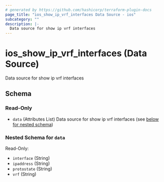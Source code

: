 ```yaml
---
# generated by https://github.com/hashicorp/terraform-plugin-docs
page_title: "ios_show_ip_vrf_interfaces Data Source - ios"
subcategory: ""
description: |-
  Data source for show ip vrf interfaces
---
```


# ios_show_ip_vrf_interfaces (Data Source)

Data source for show ip vrf interfaces



<!-- schema generated by tfplugindocs -->
## Schema

### Read-Only

- `data` (Attributes List) Data source for show ip vrf interfaces (see [below for nested schema](#nestedatt--data))

<a id="nestedatt--data"></a>
### Nested Schema for `data`

Read-Only:

- `interface` (String)
- `ipaddress` (String)
- `protostate` (String)
- `vrf` (String)

